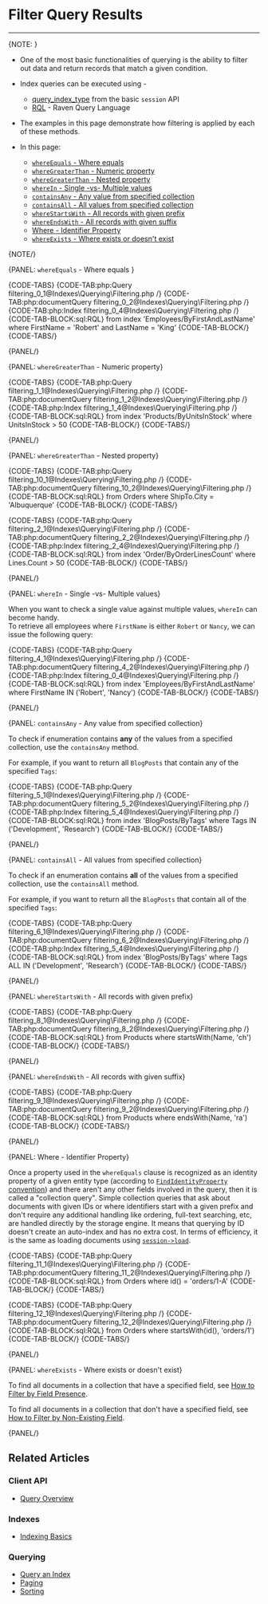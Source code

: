 # Filter Query Results
---

{NOTE: }

* One of the most basic functionalities of querying is the ability to filter out data and return records that match a given condition.  

* Index queries can be executed using -  
   * [query_index_type](../../client-api/session/querying/how-to-query) from the basic `session` API  
   * [RQL](../../client-api/session/querying/what-is-rql) - Raven Query Language  

* The examples in this page demonstrate how filtering is applied by each of these methods.  

* In this page:
   * [`whereEquals` - Where equals](../../indexes/querying/filtering#whereequals---where-equals)
   * [`whereGreaterThan` - Numeric property](../../indexes/querying/filtering#wheregreaterthan---numeric-property)
   * [`whereGreaterThan` - Nested property](../../indexes/querying/filtering#wheregreaterthan---nested-property)
   * [`whereIn` - Single -vs- Multiple values](../../indexes/querying/filtering#wherein---single--vs--multiple-values)
   * [`containsAny` - Any value from specified collection](../../indexes/querying/filtering#containsany---any-value-from-specified-collection)
   * [`containsAll` - All values from specified collection](../../indexes/querying/filtering#containsall---all-values-from-specified-collection)
   * [`whereStartsWith` - All records with given prefix](../../indexes/querying/filtering#wherestartswith---all-records-with-given-prefix)
   * [`whereEndsWith` - All records with given suffix](../../indexes/querying/filtering#whereendswith---all-records-with-given-suffix)
   * [Where - Identifier Property](../../indexes/querying/filtering#where---identifier-property)
   * [`whereExists` - Where exists or doesn't exist](../../indexes/querying/filtering#whereexists---where-exists-or-doesn)

{NOTE/}

{PANEL: `whereEquals` - Where equals }

{CODE-TABS}
{CODE-TAB:php:Query filtering_0_1@Indexes\Querying\Filtering.php /}
{CODE-TAB:php:documentQuery filtering_0_2@Indexes\Querying\Filtering.php /}
{CODE-TAB:php:Index filtering_0_4@Indexes\Querying\Filtering.php  /}
{CODE-TAB-BLOCK:sql:RQL}
from index 'Employees/ByFirstAndLastName'
where FirstName = 'Robert' and LastName = 'King'
{CODE-TAB-BLOCK/}
{CODE-TABS/}

{PANEL/}

{PANEL: `whereGreaterThan` - Numeric property}

{CODE-TABS}
{CODE-TAB:php:Query filtering_1_1@Indexes\Querying\Filtering.php /}
{CODE-TAB:php:documentQuery filtering_1_2@Indexes\Querying\Filtering.php /}
{CODE-TAB:php:Index filtering_1_4@Indexes\Querying\Filtering.php /}
{CODE-TAB-BLOCK:sql:RQL}
from index 'Products/ByUnitsInStock'
where UnitsInStock > 50
{CODE-TAB-BLOCK/}
{CODE-TABS/}

{PANEL/}

{PANEL: `whereGreaterThan` - Nested property}

{CODE-TABS}
{CODE-TAB:php:Query filtering_10_1@Indexes\Querying\Filtering.php /}
{CODE-TAB:php:documentQuery filtering_10_2@Indexes\Querying\Filtering.php /}
{CODE-TAB-BLOCK:sql:RQL}
from Orders
where ShipTo.City = 'Albuquerque'
{CODE-TAB-BLOCK/}
{CODE-TABS/}

{CODE-TABS}
{CODE-TAB:php:Query filtering_2_1@Indexes\Querying\Filtering.php /}
{CODE-TAB:php:documentQuery filtering_2_2@Indexes\Querying\Filtering.php /}
{CODE-TAB:php:Index filtering_2_4@Indexes\Querying\Filtering.php /}
{CODE-TAB-BLOCK:sql:RQL}
from index 'Order/ByOrderLinesCount'
where Lines.Count > 50
{CODE-TAB-BLOCK/}
{CODE-TABS/}

{PANEL/}

{PANEL: `whereIn` - Single -vs- Multiple values}

When you want to check a single value against multiple values, `whereIn` can become handy.  
To retrieve all employees where `FirstName` is either `Robert` or `Nancy`, we can issue the following query:

{CODE-TABS}
{CODE-TAB:php:Query filtering_4_1@Indexes\Querying\Filtering.php /}
{CODE-TAB:php:documentQuery filtering_4_2@Indexes\Querying\Filtering.php /}
{CODE-TAB:php:Index filtering_0_4@Indexes\Querying\Filtering.php /}
{CODE-TAB-BLOCK:sql:RQL}
from index 'Employees/ByFirstAndLastName'
where FirstName IN ('Robert', 'Nancy')
{CODE-TAB-BLOCK/}
{CODE-TABS/}

{PANEL/}

{PANEL: `containsAny` - Any value from specified collection}

To check if enumeration contains **any** of the values from a specified collection, 
use the `containsAny` method.

For example, if you want to return all `BlogPosts` that contain any of the specified `Tags`:

{CODE-TABS}
{CODE-TAB:php:Query filtering_5_1@Indexes\Querying\Filtering.php /}
{CODE-TAB:php:documentQuery filtering_5_2@Indexes\Querying\Filtering.php /}
{CODE-TAB:php:Index filtering_5_4@Indexes\Querying\Filtering.php /}
{CODE-TAB-BLOCK:sql:RQL}
from index 'BlogPosts/ByTags'
where Tags IN ('Development', 'Research')
{CODE-TAB-BLOCK/}
{CODE-TABS/}

{PANEL/}

{PANEL: `containsAll` - All values from specified collection}

To check if an enumeration contains **all** of the values from a specified collection, 
use the `containsAll` method.

For example, if you want to return all the `BlogPosts` that contain all of the specified `Tags`:

{CODE-TABS}
{CODE-TAB:php:Query filtering_6_1@Indexes\Querying\Filtering.php /}
{CODE-TAB:php:documentQuery filtering_6_2@Indexes\Querying\Filtering.php /}
{CODE-TAB:php:Index filtering_5_4@Indexes\Querying\Filtering.php /}
{CODE-TAB-BLOCK:sql:RQL}
from index 'BlogPosts/ByTags'
where Tags ALL IN ('Development', 'Research')
{CODE-TAB-BLOCK/}
{CODE-TABS/}

{PANEL/}

{PANEL: `whereStartsWith` - All records with given prefix}

{CODE-TABS}
{CODE-TAB:php:Query filtering_8_1@Indexes\Querying\Filtering.php /}
{CODE-TAB:php:documentQuery filtering_8_2@Indexes\Querying\Filtering.php /}
{CODE-TAB-BLOCK:sql:RQL}
from Products 
where startsWith(Name, 'ch')
{CODE-TAB-BLOCK/}
{CODE-TABS/}

{PANEL/}

{PANEL: `whereEndsWith` - All records with given suffix}

{CODE-TABS}
{CODE-TAB:php:Query filtering_9_1@Indexes\Querying\Filtering.php /}
{CODE-TAB:php:documentQuery filtering_9_2@Indexes\Querying\Filtering.php /}
{CODE-TAB-BLOCK:sql:RQL}
from Products 
where endsWith(Name, 'ra')
{CODE-TAB-BLOCK/}
{CODE-TABS/}

{PANEL/}

{PANEL: Where - Identifier Property}

Once a property used in the `whereEquals` clause is recognized as an identity property of a given entity type 
(according to [`FindIdentityProperty` convention](../../client-api/configuration/identifier-generation/global#findidentityproperty))
and there aren't any other fields involved in the query, then it is called a "collection query". 
Simple collection queries that ask about documents with given IDs or where identifiers start with a given prefix
and don't require any additional handling like ordering, full-text searching, etc, are handled directly by the storage engine. 
It means that querying by ID doesn't create an auto-index and has no extra cost. In terms of efficiency, it is the same as
loading documents using [`session->load`](../../client-api/session/loading-entities).  


{CODE-TABS}
{CODE-TAB:php:Query filtering_11_1@Indexes\Querying\Filtering.php /}
{CODE-TAB:php:documentQuery filtering_11_2@Indexes\Querying\Filtering.php /}
{CODE-TAB-BLOCK:sql:RQL}
from Orders
where id() = 'orders/1-A'
{CODE-TAB-BLOCK/}
{CODE-TABS/}

{CODE-TABS}
{CODE-TAB:php:Query filtering_12_1@Indexes\Querying\Filtering.php /}
{CODE-TAB:php:documentQuery filtering_12_2@Indexes\Querying\Filtering.php /}
{CODE-TAB-BLOCK:sql:RQL}
from Orders
where startsWith(id(), 'orders/1')
{CODE-TAB-BLOCK/}
{CODE-TABS/}

{PANEL/}

{PANEL: `whereExists` - Where exists or doesn't exist}

To find all documents in a collection that have a specified field, see [How to Filter by Field Presence](../../client-api/session/querying/how-to-filter-by-field).  

To find all documents in a collection that don't have a specified field, see [How to Filter by Non-Existing Field](../../client-api/session/querying/how-to-filter-by-non-existing-field).

{PANEL/}

## Related Articles

### Client API

- [Query Overview](../../client-api/session/querying/how-to-query)

### Indexes

- [Indexing Basics](../../indexes/indexing-basics)

### Querying

- [Query an Index](../../indexes/querying/query-index)
- [Paging](../../indexes/querying/paging)
- [Sorting](../../indexes/querying/sorting)
